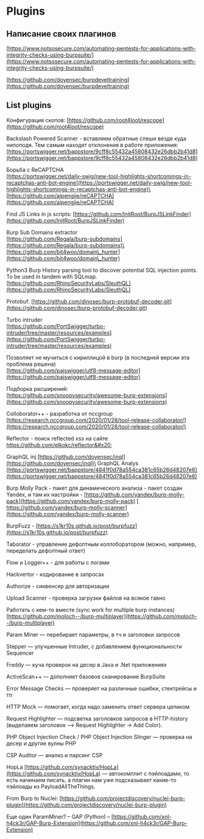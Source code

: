 # Plugins

## Написание своих плагинов

[https://www.notsosecure.com/automating-pentests-for-applications-with-integrity-checks-using-burpsuite/](https://www.notsosecure.com/automating-pentests-for-applications-with-integrity-checks-using-burpsuite/)

[https://github.com/doyensec/burpdeveltraining](https://github.com/doyensec/burpdeveltraining)

## List plugins

Конфигурация скопов: [https://github.com/root4loot/rescope](https://github.com/root4loot/rescope)

Backslash Powered Scanner - вставляем обратные слеши везде куда нипоподя. Тем самым находят отклонения в работе приложения: [https://portswigger.net/bappstore/9cff8c55432a45808432e26dbb2b41d8](https://portswigger.net/bappstore/9cff8c55432a45808432e26dbb2b41d8)

Борьба с ReCAPTCHA\
[https://portswigger.net/daily-swig/new-tool-highlights-shortcomings-in-recaptchas-anti-bot-engine](https://portswigger.net/daily-swig/new-tool-highlights-shortcomings-in-recaptchas-anti-bot-engine)\
[https://github.com/aipengjie/reCAPTCHA](https://github.com/aipengjie/reCAPTCHA)

Find JS Links in js scripts: [https://github.com/InitRoot/BurpJSLinkFinder](https://github.com/InitRoot/BurpJSLinkFinder)

Burp Sub Domains extractor\
[https://github.com/Regala/burp-subdomains](https://github.com/Regala/burp-subdomains)\
[https://github.com/bit4woo/domain\_hunter](https://github.com/bit4woo/domain\_hunter)

Python3 Burp History parsing tool to discover potential SQL injection points. To be used in tandem with SQLmap.\
[https://github.com/RhinoSecurityLabs/SleuthQL](https://github.com/RhinoSecurityLabs/SleuthQL)

Protobuf: [https://github.com/dinosec/burp-protobuf-decoder.git](https://github.com/dinosec/burp-protobuf-decoder.git)

Turbo intruder\
[https://github.com/PortSwigger/turbo-intruder/tree/master/resources/examples](https://github.com/PortSwigger/turbo-intruder/tree/master/resources/examples)

Позволяет не мучиться с кириллицой в burp (в последней версии эта проблема решена)\
[https://github.com/pajswigger/utf8-message-editor](https://github.com/pajswigger/utf8-message-editor)

Подборка расширений:\
[https://github.com/snoopysecurity/awesome-burp-extensions](https://github.com/snoopysecurity/awesome-burp-extensions)

Colloborator++ - разработка от nccgroup\
[https://research.nccgroup.com/2020/01/28/tool-release-collaborator/](https://research.nccgroup.com/2020/01/28/tool-release-collaborator/)

Reflector - поиск reflected xss на сайте\
https://github.com/elkokc/reflector&#x20;

GraphQL inj [https://github.com/doyensec/inql](https://github.com/doyensec/inql)\
GraphQL Analys [https://portswigger.net/bappstore/4841f0d78a554ca381c65b26d48207e6](https://portswigger.net/bappstore/4841f0d78a554ca381c65b26d48207e6)

Burp Molly Pack - пакет для динамического анализа - пакет создан Yandex, и там их настройки - [https://github.com/yandex/burp-molly-pack](https://github.com/yandex/burp-molly-pack) [\
https://github.com/yandex/burp-molly-scanner](https://github.com/yandex/burp-molly-scanner)

BurpFuzz - [https://s1kr10s.github.io/post/burpfuzz](https://s1kr10s.github.io/post/burpfuzz)

Taborator - управление дефолтным коллоборатором (можно, например, переделать дефолтный ответ)

Flow и Logger++ - для работы с логами

Hackvertor - кодирование в запросах

Authorize - сиквенсер для авторизации

Upload Scanner - проверка загрузки файлов на всякое гавно

Работать с кем-то вместе (sync work for multiple burp instances) [https://github.com/moloch--/burp-multiplayer](https://github.com/moloch--/burp-multiplayer)

Param Miner — перебирает параметры, в тч и заголовки запросов

Stepper — улучшенные Intruder, с добавлением функциональности Sequencer

Freddy — куча проверок на десер в Java и .Net приложениях

ActiveScan++ — дополняет базовое сканирование BurpSuite

Error Message Checks — проверяет на различные ошибки, стектрейсы и тп

HTTP Mock — помогает, когда надо заменить ответ сервера целиком

Request Highlighter — подсветка заголовков запросов в HTTP-history (выделаяем заголовок —> Request Highlighter -> Add Color).

PHP Object Injection Check / PHP Object Injection Slinger — проверка на десер и другие вулны PHP

CSP Auditor — анализ и парсинг CSP

HopLa [https://github.com/synacktiv/HopLa](https://github.com/synacktiv/HopLa) — автокомплит с пэйлоадами, то есть начинаем писать, а плагин нам уже подсказывает какие-то пэйлоады из PayloadAllTheThings.

From Burp to Nuclei: [https://github.com/projectdiscovery/nuclei-burp-plugin](https://github.com/projectdiscovery/nuclei-burp-plugin)

Еще один ParamMiner? – GAP (Python) – [https://github.com/xnl-h4ck3r/GAP-Burp-Extension](https://github.com/xnl-h4ck3r/GAP-Burp-Extension)
